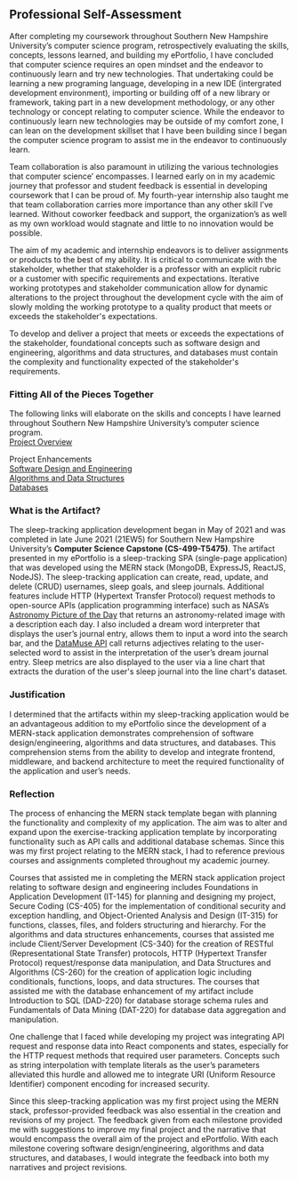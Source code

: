 ## Professional Self-Assessment
<p>After completing my coursework throughout Southern New Hampshire University’s computer science program, retrospectively evaluating the skills, concepts, lessons learned, and building my ePortfolio, I have concluded that computer science requires an open mindset and the endeavor to continuously learn and try new technologies. That undertaking could be learning a new programing language, developing in a new IDE (intergrated development environment), importing or building off of a new library or framework, taking part in a new development methodology, or any other technology or concept relating to computer science. While the endeavor to continuously learn new technologies may be outside of my comfort zone, I can lean on the development skillset that I have been building since I began the computer science program to assist me in the endeavor to continuously learn.</p>
<p>Team collaboration is also paramount in utilizing the various technologies that computer science’ encompasses. I learned early on in my academic journey that professor and student feedback is essential in developing coursework that I can be proud of. My fourth-year internship also taught me that team collaboration carries more importance than any other skill I’ve learned. Without coworker feedback and support, the organization’s as well as my own workload would stagnate and little to no innovation would be possible. </p>
<p>The aim of my academic and internship endeavors is to deliver assignments or products to the best of my ability. It is critical to communicate with the stakeholder, whether that stakeholder is a professor with an explicit rubric or a customer with specific requirements and expectations. Iterative working prototypes and stakeholder communication allow for dynamic alterations to the project throughout the development cycle with the aim of slowly molding the working prototype to a quality product that meets or exceeds the stakeholder's expectations.</p>
<p>To develop and deliver a project that meets or exceeds the expectations of the stakeholder, foundational concepts such as software design and engineering, algorithms and data structures, and databases must contain the complexity and functionality expected of the stakeholder's requirements. </p>

### Fitting All of the Pieces Together
The following links will elaborate on the skills and concepts I have learned throughout Southern New Hampshire University’s computer science program.  
[Project Overview](./projectOverview.html)

Project Enhancements  
[Software Design and Engineering](./artSoftwareDesEng.html)  
[Algorithms and Data Structures](./artAlgoDataStruct.html)  
[Databases](./artDatabases.html)  

### What is the Artifact?
The sleep-tracking application development began in May of 2021 and was completed in late June 2021 (21EW5) for Southern New Hampshire University’s **Computer Science Capstone (CS-499-T5475)**. The artifact presented in my ePortfolio is a sleep-tracking SPA (single-page application) that was developed using the MERN stack (MongoDB, ExpressJS, ReactJS, NodeJS). The sleep-tracking application can create, read, update, and delete (CRUD) usernames, sleep goals, and sleep journals. Additional features include HTTP (Hypertext Transfer Protocol) request methods to open-source APIs (application programming interface) such as NASA’s [Astronomy Picture of the Day](https://apod.nasa.gov/apod/astropix.html) that returns an astronomy-related image with a description each day. I also included a dream word interpreter that displays the user’s journal entry, allows them to input a word into the search bar, and the [DataMuse API]( https://www.datamuse.com/api/) call returns adjectives relating to the user-selected word to assist in the interpretation of the user’s dream journal entry. Sleep metrics are also displayed to the user via a line chart that extracts the duration of the user's sleep journal into the line chart's dataset.

### Justification
I determined that the artifacts within my sleep-tracking application would be an advantageous addition to my ePortfolio since the development of a MERN-stack application demonstrates comprehension of software design/engineering, algorithms and data structures, and databases. This comprehension stems from the ability to develop and integrate frontend, middleware, and backend architecture to meet the required functionality of the application and user’s needs. 

### Reflection
<p>The process of enhancing the MERN stack template began with planning the functionality and complexity of my application. The aim was to alter and expand upon the exercise-tracking application template by incorporating functionality such as API calls and additional database schemas. Since this was my first project relating to the MERN stack, I had to reference previous courses and assignments completed throughout my academic journey.</p>
<p>Courses that assisted me in completing the MERN stack application project relating to software design and engineering includes Foundations in Application Development (IT-145) for planning and designing my project, Secure Coding (CS-405) for the implementation of conditional security and exception handling, and Object-Oriented Analysis and Design (IT-315) for functions, classes, files, and folders structuring and hierarchy. For the algorithms and data structures enhancements, courses that assisted me include Client/Server Development (CS-340) for the creation of RESTful (Representational State Transfer) protocols, HTTP (Hypertext Transfer Protocol) request/response data manipulation, and Data Structures and Algorithms (CS-260) for the creation of application logic including conditionals, functions, loops, and data structures. The courses that assisted me with the database enhancement of my artifact include Introduction to SQL (DAD-220) for database storage schema rules and Fundamentals of Data Mining (DAT-220) for database data aggregation and manipulation. </p>
<p>One challenge that I faced while developing my project was integrating API request and response data into React components and states, especially for the HTTP request methods that required user parameters. Concepts such as string interpolation with template literals as the user’s parameters alleviated this hurdle and allowed me to integrate URI (Uniform Resource Identifier) component encoding for increased security.</p>
<p>Since this sleep-tracking application was my first project using the MERN stack, professor-provided feedback was also essential in the creation and revisions of my project. The feedback given from each milestone provided me with suggestions to improve my final project and the narrative that would encompass the overall aim of the project and ePortfolio. With each milestone covering software design/engineering, algorithms and data structures, and databases, I would integrate the feedback into both my narratives and project revisions.</p>

